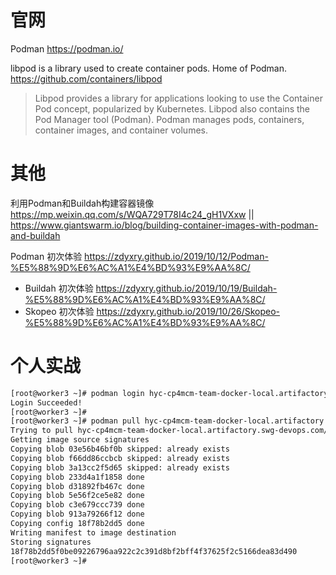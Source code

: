 
# 官网

Podman https://podman.io/

libpod is a library used to create container pods. Home of Podman. https://github.com/containers/libpod
> Libpod provides a library for applications looking to use the Container Pod concept, popularized by Kubernetes. Libpod also contains the Pod Manager tool (Podman). Podman manages pods, containers, container images, and container volumes.

# 其他

利用Podman和Buildah构建容器镜像 https://mp.weixin.qq.com/s/WQA729T78I4c24_gH1VXxw || https://www.giantswarm.io/blog/building-container-images-with-podman-and-buildah

Podman 初次体验 https://zdyxry.github.io/2019/10/12/Podman-%E5%88%9D%E6%AC%A1%E4%BD%93%E9%AA%8C/
- Buildah 初次体验 https://zdyxry.github.io/2019/10/19/Buildah-%E5%88%9D%E6%AC%A1%E4%BD%93%E9%AA%8C/
- Skopeo 初次体验 https://zdyxry.github.io/2019/10/26/Skopeo-%E5%88%9D%E6%AC%A1%E4%BD%93%E9%AA%8C/

# 个人实战

```sh
[root@worker3 ~]# podman login hyc-cp4mcm-team-docker-local.artifactory.swg-devops.com -u liulliu@cn.ibm.com -p <your_password>
Login Succeeded!
[root@worker3 ~]#
[root@worker3 ~]# podman pull hyc-cp4mcm-team-docker-local.artifactory.swg-devops.com/ibmcom/cp4mcm-application-ui-amd64:3.6.0
Trying to pull hyc-cp4mcm-team-docker-local.artifactory.swg-devops.com/ibmcom/cp4mcm-application-ui-amd64:3.6.0...
Getting image source signatures
Copying blob 03e56b46bf0b skipped: already exists
Copying blob f66dd86ccbcb skipped: already exists
Copying blob 3a13cc2f5d65 skipped: already exists
Copying blob 233d4a1f1858 done
Copying blob d31892fb467c done
Copying blob 5e56f2ce5e82 done
Copying blob c3e679ccc739 done
Copying blob 913a79266f12 done
Copying config 18f78b2dd5 done
Writing manifest to image destination
Storing signatures
18f78b2dd5f0be09226796aa922c2c391d8bf2bff4f37625f2c5166dea83d490
[root@worker3 ~]#
```
